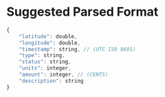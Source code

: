 # Suggested Parsed Format

```javascript
{
    "latitude": double,
    "longitude": double,
    "timestamp": string, // (UTC ISO 8601)
    "type": string,
    "status": string,
    "units": integer,
    "amount": integer, // (CENTS)
    "description": string
}
```
